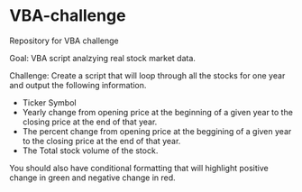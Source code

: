 # VBA-challenge

Repository for VBA challenge

Goal: VBA script analzying real stock market data. 

Challenge: Create a script that will loop through all the stocks for one year and output the following information.
  - Ticker Symbol
  - Yearly change from opening price at the beginning of a given year to the closing price at the end of that year.
  - The percent change from opening price at the beggining of a given year to the closing price at the end of that year.
  - The Total stock volume of the stock.
  
  You should also have conditional formatting that will highlight positive change in green and negative change in red.

